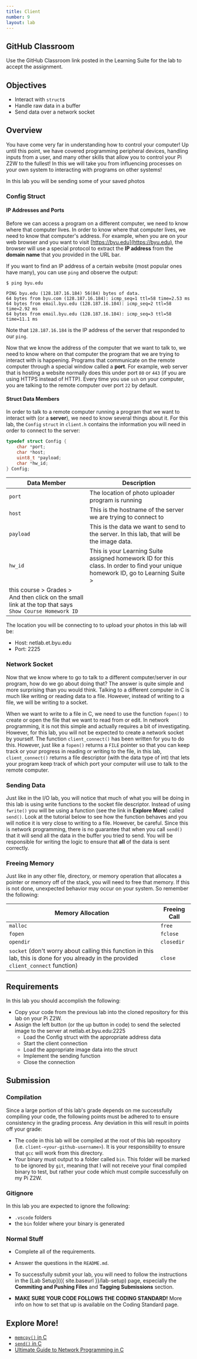 ```yaml
---
title: Client
number: 9
layout: lab
---
```


## GitHub Classroom
Use the GitHub Classroom link posted in the Learning Suite for the lab to accept the assignment.

## Objectives

- Interact with `struct`s
- Handle raw data in a buffer
- Send data over a network socket

## Overview
You have come very far in understanding how to control your computer! Up until this point, we have covered programming peripheral devices, handling inputs from a user, and many other skills that allow you to control your Pi Z2W to the fullest! In this we will take you from influencing processes on your own system to interacting with programs on other systems! 

In this lab you will be sending some of your saved photos

### Config Struct

#### IP Addresses and Ports
Before we can access a program on a different computer, we need to know where that computer lives. In order to know where that computer lives, we need to know that computer's address. For example, when you are on your web browser and you want to visit [https://byu.edu](https://byu.edu), the browser will use a special protocol to extract the **IP address** from the **domain name** that you provided in the URL bar.

If you want to find an IP address of a certain website (most popular ones have many), you can use `ping` and observe the output:

```
$ ping byu.edu

PING byu.edu (128.187.16.184) 56(84) bytes of data.
64 bytes from byu.com (128.187.16.184): icmp_seq=1 ttl=58 time=2.53 ms
64 bytes from email.byu.edu (128.187.16.184): icmp_seq=2 ttl=58 time=2.92 ms
64 bytes from email.byu.edu (128.187.16.184): icmp_seq=3 ttl=58 time=11.1 ms

```

Note that `128.187.16.184` is the IP address of the server that responded to our `ping`.

Now that we know the address of the computer that we want to talk to, we need to know where on that computer the program that we are trying to interact with is happening. Programs that communicate on the remote computer through a special window called a **port**. For example, web server that is hosting a website normally does this under port `80` or `443` (if you are using HTTPS instead of HTTP). Every time you use `ssh` on your computer, you are talking to the remote computer over port `22` by default.

#### Struct Data Members
In order to talk to a remote computer running a program that we want to interact with (or a **server**), we need to know several things about it. For this lab, the `Config` `struct` in `client.h` contains the information you will need in order to connect to the server:

```c
typedef struct Config {
    char *port;
    char *host;
    uint8_t *payload;
    char *hw_id;
} Config;
```

| Data Member                                                                                            | Description                                                                                                                       |
| ------------------------------------------------------------------------------------------------------ | --------------------------------------------------------------------------------------------------------------------------------- |
| `port`                                                                                                 | The location of photo uploader program is running                                                                                 |
| `host`                                                                                                 | This is the hostname of the server we are trying to connect to                                                                    |
| `payload`                                                                                              | This is the data we want to send to the server. In this lab, that will be the image data.                                         |
| `hw_id`                                                                                                | This is your Learning Suite assigned homework ID for this class. In order to find your unique homework ID, go to Learning Suite > |
| this course > Grades > And then click on the small link at the top that says `Show Course Homework ID` |

The location you will be connecting to to upload your photos in this lab will be:
- Host: netlab.et.byu.edu
- Port: 2225

### Network Socket
Now that we know where to go to talk to a different computer/server in our program, how do we go about doing that? The answer is quite simple and more surprising than you would think. Talking to a different computer in C is much like writing or reading data to a file. However, instead of writing to a file, we will be writing to a socket.

When we want to write to a file in C, we need to use the function `fopen()` to create or open the file that we want to read from or edit. In network programming, it is not this simple and actually requires a bit of investigating. However, for this lab, you will not be expected to create a network socket by yourself. The function `client_connect()` has been written for you to do this. However, just like a `fopen()` returns a `FILE` pointer so that you can keep track or your progress in reading or writing to the file, in this lab, `client_connect()` returns a file descriptor (with the data type of int) that lets your program keep track of which port your computer will use to talk to the remote computer.

### Sending Data
Just like in the I/O lab, you will notice that much of what you will be doing in this lab is using write functions to the socket file descriptor. Instead of using `fwrite()` you will be using a function (see the link in **Explore More**) called `send()`. Look at the tutorial below to see how the function behaves and you will notice it is very close to writing to a file. However, be careful. Since this is network programming, there is no guarantee that when you call `send()` that it will send all the data in the buffer you tried to send. You will be responsible for writing the logic to ensure that **all** of the data is sent correctly.

### Freeing Memory
Just like in any other file, directory, or memory operation that allocates a pointer or memory off of the stack, you will need to free that memory. If this is not done, unexpected behavior may occur on your system. So remember the following:

| Memory Allocation                                                                                                                      | Freeing Call |
| -------------------------------------------------------------------------------------------------------------------------------------- | ------------ |
| `malloc`                                                                                                                               | `free`       |
| `fopen`                                                                                                                                | `fclose`     |
| `opendir`                                                                                                                              | `closedir`   |
| `socket` (don't worry about calling this function in this lab, this is done for you already in the provided `client_connect` function) | `close`      |


## Requirements

In this lab you should accomplish the following:
- Copy your code from the previous lab into the cloned repository for this lab on your Pi Z2W.
- Assign the left button (or the up button in code) to send the selected image to the server at netlab.et.byu.edu:2225
    - Load the Config struct with the appropriate address data
    - Start the client connection
    - Load the appropriate image data into the struct
    - Implement the sending function
    - Close the connection

## Submission

### Compilation
Since a large portion of this lab's grade depends on me successfully compiling your code, the following points must be adhered to to ensure consistency in the grading process. Any deviation in this will result in points off your grade:

- The code in this lab will be compiled at the root of this lab repository (i.e. `client-<your-github-username>`). It is your responsibility to ensure that `gcc` will work from this directory.
- Your binary must output to a folder called `bin`. This folder will be marked to be ignored by `git`, meaning that I will not receive your final compiled binary to test, but rather your code which must compile successfully on my Pi Z2W.

### Gitignore
In this lab you are expected to ignore the following:

- `.vscode` folders
- the `bin` folder where your binary is generated

### Normal Stuff
- Complete all of the requirements.

- Answer the questions in the `README.md`. 

- To successfully submit your lab, you will need to follow the instructions in the [Lab Setup]({{ site.baseurl }}/lab-setup) page, especially the **Commiting and Pushing Files** and **Tagging Submissions** section.

- **MAKE SURE YOUR CODE FOLLOWS THE CODING STANDARD!** More info on how to set that up is available on the Coding Standard page. 


## Explore More!
- [`memcpy()` in C](https://www.tutorialspoint.com/c_standard_library/c_function_memcpy.htm)
- [`send()` in C](https://man7.org/linux/man-pages/man2/send.2.html)
- [Ultimate Guide to Network Programming in C](https://beej.us/guide/bgnet/html/)
